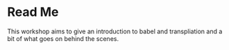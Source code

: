# Read Me

This workshop aims to give an introduction to babel and transpliation and a bit of what goes on behind the scenes.
